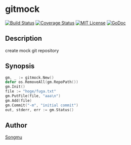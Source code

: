 gitmock
=======

[![Build Status](https://travis-ci.org/Songmu/gitmock.png?branch=master)][travis]
[![Coverage Status](https://coveralls.io/repos/Songmu/gitmock/badge.png?branch=master)][coveralls]
[![MIT License](http://img.shields.io/badge/license-MIT-blue.svg?style=flat-square)][license]
[![GoDoc](https://godoc.org/github.com/Songmu/gitmock?status.svg)](godoc)

[travis]: https://travis-ci.org/Songmu/gitmock
[coveralls]: https://coveralls.io/r/Songmu/gitmock?branch=master
[license]: https://github.com/Songmu/gitmock/blob/master/LICENSE
[godoc]: https://godoc.org/github.com/Songmu/gitmock

## Description

create mock git repository

## Synopsis

```go
gm, _ := gitmock.New()
defer os.RemoveAll(gm.RepoPath())
gm.Init()
file := "hoge/fuga.txt"
gm.PutFile(file, "aaa\n")
gm.Add(file)
gm.Commit("-m", "initial commit")
out, stderr, err := gm.Status()
```

## Author

[Songmu](https://github.com/Songmu)
